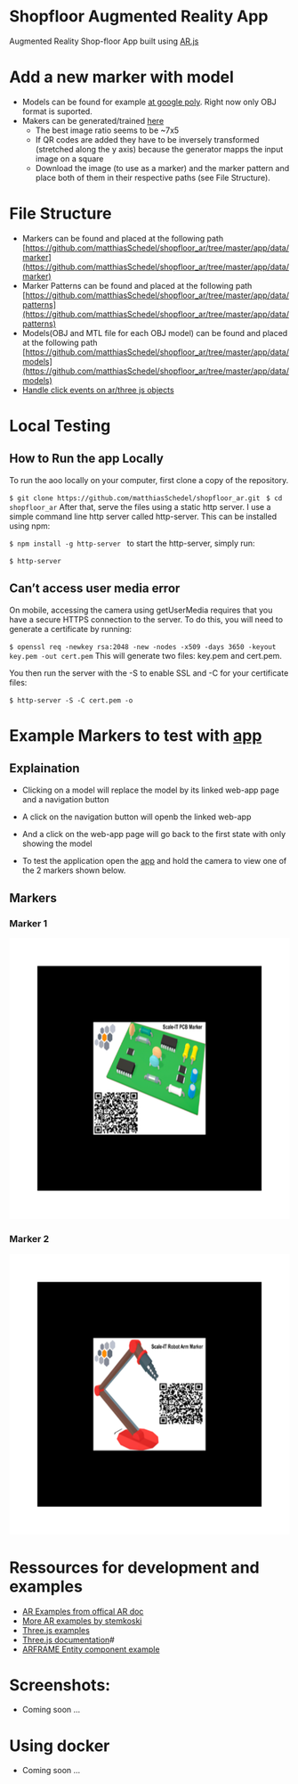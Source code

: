 # Shopfloor Augmented Reality App

Augmented Reality Shop-floor App built using [AR.js](https://github.com/jeromeetienne/AR.js/blob/master/README.md)

# Add a new marker with model

* Models can be found for example [at google poly](https://poly.google.com). Right now only OBJ format is suported.
* Makers can be generated/trained [here](https://jeromeetienne.github.io/AR.js/three.js/examples/marker-training/examples/generator.html)
  * The best image ratio seems to be ~7x5
  * If QR codes are added they have to be inversely transformed (stretched along the y axis) because the generator mapps the input image on a square
  * Download the image (to use as a marker) and the marker pattern and place both of them in their respective paths (see File Structure). 
  
  
  
# File Structure

* Markers can be found and placed at the following path [https://github.com/matthiasSchedel/shopfloor_ar/tree/master/app/data/marker](https://github.com/matthiasSchedel/shopfloor_ar/tree/master/app/data/marker)
* Marker Patterns can be found and placed at the following path [https://github.com/matthiasSchedel/shopfloor_ar/tree/master/app/data/patterns](https://github.com/matthiasSchedel/shopfloor_ar/tree/master/app/data/patterns)
* Models(OBJ and MTL file for each OBJ model) can be found and placed at the following path [https://github.com/matthiasSchedel/shopfloor_ar/tree/master/app/data/models](https://github.com/matthiasSchedel/shopfloor_ar/tree/master/app/data/models)
* [Handle click events on ar/three js objects](https://medium.com/chialab-open-source/how-to-handle-click-events-on-ar-js-58fcacb77c4)



# Local Testing
## How to Run the app Locally

To run the aoo locally on your computer, first clone a copy of the repository.

 `$ git clone https://github.com/matthiasSchedel/shopfloor_ar.git `
 `$ cd shopfloor_ar`
After that, serve the files using a static http server. I use a simple command line http server called http-server. This can be installed using npm:

`$ npm install -g http-server `
to start the http-server, simply run:

`$ http-server`


## Can’t access user media error

On mobile, accessing the camera using getUserMedia requires that you have a secure HTTPS connection to the server. To do this, you will need to generate a certificate by running:

 `$ openssl req -newkey rsa:2048 -new -nodes -x509 -days 3650 -keyout key.pem -out cert.pem`
This will generate two files: key.pem and cert.pem.

You then run the server with the -S to enable SSL and -C for your certificate files:

 `$ http-server -S -C cert.pem -o `


# Example Markers to test with [app](https://matthiasschedel.github.io/shopfloor_ar/app/)

## Explaination
* Clicking on a model will replace the model by its linked web-app page and a navigation button
* A click on the navigation button will openb the linked web-app
* And a click on the web-app page will go back to the first state with only showing the model

* To test the application open the [app](https://matthiasschedel.github.io/shopfloor_ar/app/) and hold the camera to view one of the 2 markers shown below.

## Markers
### Marker 1
![Board Marker](https://github.com/matthiasSchedel/shopfloor_ar/raw/master/app/data/marker/board_marker.png)


### Marker 2
![Robot Arm Marker](https://github.com/matthiasSchedel/shopfloor_ar/raw/master/app/data/marker/robot-arm_marker.png)

# Ressources for development and examples
* [AR Examples from offical AR doc](https://jeromeetienne.github.io/AR.js-docs/misc/EXAMPLES.html)
* [More AR examples by stemkoski](https://github.com/stemkoski/AR-Examples)
* [Three.js examples](https://threejs.org/examples/)
* [Three.js documentation](https://threejs.org/docs/index.html#manual/en/introduction/Creating-a-scene)#
* [ARFRAME Entity component example](https://medium.com/@jochasinga/entity-component-system-ecs-in-a-frame-and-javascript-f5b7cdba7248)

# Screenshots:
* Coming soon ...



# Using docker

* Coming soon ...


